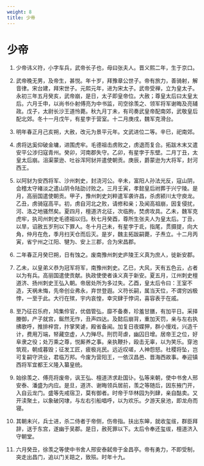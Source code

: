 ```yaml
---
weight: 8
title: 少帝
---
```


# 少帝

1. <span id="少帝-1"></span>
少帝讳义符，小字车兵，武帝长子也，母曰张夫人。晋义熙二年，生于京口。

2. <span id="少帝-2"></span>
武帝晚无男，及帝生，甚悦。年十岁，拜豫章公世子。帝有旅力，善骑射，解音律。宋台建，拜宋世子。元熙元年，进为宋太子。武帝受禅，立为皇太子。永初三年五月癸亥，武帝崩，是日，太子即皇帝位。大赦；尊皇太后曰太皇太后。六月壬申，以尚书仆射傅亮为中书监，司空徐羡之、领军将军谢晦及亮辅政。戊子，太尉长沙王道怜薨。秋九月丁未，有司奏武皇帝配南郊，武敬皇后配北郊。冬十一月戊午，有星孛于营室。十二月庚戌，魏军克滑台。

3. <span id="少帝-3"></span>
明年春正月己亥朔，大赦，改元为景平元年。文武进位二等。辛巳，祀南郊。

4. <span id="少帝-4"></span>
虏将达奚仰破金墉，进围虎牢。毛德祖击虏败之，虏退而复合。拓跋木末又遣安平公涉归寇青州。癸卯，河南郡失守。乙卯，有星孛于东壁。二月丁丑，太皇太后崩。沮渠蒙逊、吐谷浑阿豺并遣使朝贡。庚辰，爵蒙逊为大将军，封河西王。

5. <span id="少帝-5"></span>
以阿豺为安西将军、沙州刺史，封浇河公。辛未，富阳人孙法光反，寇山阴，会稽太守褚淡之遣山阴令陆劭讨败之。三月壬寅，孝懿皇后祔葬于兴宁陵。是月，高丽国遣使朝贡。甲子，豫州刺史刘粹遣军袭许昌，杀虏颍川太守庾龙。乙丑，虏骑寇高平。初，虏自河北之败，请修和亲；及闻高祖崩，因复侵扰，河、洛之地骚然矣。夏四月，檀道济北征，次临朐，焚虏攻具。乙未，魏军克虎牢，执司州刺史毛德祖以归。秋七月癸酉，尊所生张夫人为皇太后。丁丑，以旱，诏赦五岁刑以下罪人。冬十月己未，有星孛于氐，指尾，贯摄提，向大角，仲月在危，季月扫天仓而后灭。是岁，魏主拓跋嗣薨，子焘立。十二月丙寅，省宁州之江阳、犍为、安上三郡，合为宋昌郡。

6. <span id="少帝-6"></span>
二年春正月癸巳朔，日有蚀之。废南豫州刺史庐陵王义真为庶人，徙新安郡。

7. <span id="少帝-7"></span>
乙未，以皇弟义恭为冠军将军，南豫州刺史。乙巳，大风，天有五色云，占者以为有兵。高丽国遣使贡献。执政使使者诛义真于新安。夏五月，江州刺史檀道济、扬州刺史王弘入朝。帝居处所为多过失。乙酉，皇太后令曰：王室不造，天祸未悔，先帝创业弗永，弃世登遐。义符长嗣，属当天位，不谓穷凶极悖，一至于此。大行在殡，宇内哀惶，幸灾肆于悖词，喜容表于在戚。

8. <span id="少帝-8"></span>
至乃征召乐府，鸠集伶官，优倡管弘，靡不备奏，珍羞甘膳，有加平日。采择媵御，产子就宫，鋋然无怍，丑声四达。及懿后崩背，重加天罚，亲与左右执绋歌呼，推排梓宫，抃掌笑谑，殿省备闻。加复日夜媟狎，群小慢戏，兴造千计，费用万端，帑藏空虚，人力殚尽。刑罚苛虐，幽囚日增。居帝王之位，好阜隶之役；处万乘之尊，悦厮养之事。亲执鞭扑，殴击无辜，以为笑乐。穿池筑观，朝成暮毁；征发工匠，疲极兆民。远近叹嗟，人神怨怒。社稷将坠，岂可复嗣守洪业，君临万邦。今废为营阳王，一依汉昌邑、晋海西故事。奉迎镇西将军宜都王义隆入纂皇统。

9. <span id="少帝-9"></span>
始徐羡之、傅亮将废帝，讽王弘、檀道济求赴国讣。弘等来朝，使中书舍人邢安泰、潘盛为内应。是旦，道济、谢晦领兵居前，羡之等随后，因东掖门开，入自云龙门。盛等先戒宿卫，莫有御者。时帝于华林园为列肆，亲自酤卖。又开渎聚土，以象破冈埭，与左右引船唱呼，以为欢乐。夕游天泉池，即龙舟而寝。

10. <span id="少帝-10"></span>
其朝未兴，兵士进，杀二侍者于帝侧，伤帝指。扶出东皞，就收玺绂，群臣拜辞，送于东宫，遂幽于吴郡。是日，赦死罪以下。太后令奉还玺绂，檀道济入守朝堂。

11. <span id="少帝-11"></span>
六月癸丑，徐羡之等使中书舍人邢安泰弑帝于金昌亭。帝有勇力，不即受制，突走出昌门，追以门关踣之，致殒。时年十九。
